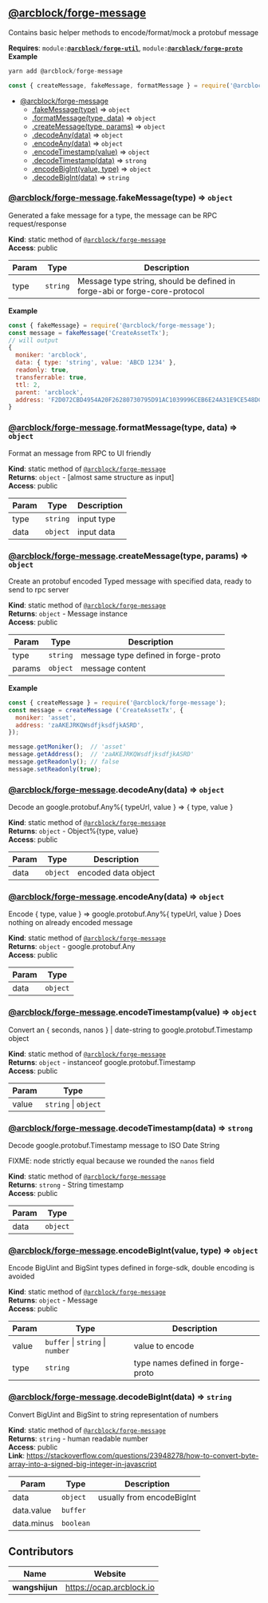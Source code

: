 <a name="module_@arcblock/forge-message"></a>


## [**@arcblock/forge-message**](https://github.com/arcblock/forge-message)

Contains basic helper methods to encode/format/mock a protobuf message

**Requires**: <code>module:[**@arcblock/forge-util**](https://github.com/arcblock/forge-util)</code>, <code>module:[**@arcblock/forge-proto**](https://github.com/arcblock/forge-proto)</code>  
**Example**  

```js
yarn add @arcblock/forge-message

const { createMessage, fakeMessage, formatMessage } = require('@arcblock/forge-message');
```

* [@arcblock/forge-message](#module_@arcblock/forge-message)
  * [.fakeMessage(type)](#module_@arcblock/forge-message.fakeMessage) ⇒ <code>object</code>
  * [.formatMessage(type, data)](#module_@arcblock/forge-message.formatMessage) ⇒ <code>object</code>
  * [.createMessage(type, params)](#module_@arcblock/forge-message.createMessage) ⇒ <code>object</code>
  * [.decodeAny(data)](#module_@arcblock/forge-message.decodeAny) ⇒ <code>object</code>
  * [.encodeAny(data)](#module_@arcblock/forge-message.encodeAny) ⇒ <code>object</code>
  * [.encodeTimestamp(value)](#module_@arcblock/forge-message.encodeTimestamp) ⇒ <code>object</code>
  * [.decodeTimestamp(data)](#module_@arcblock/forge-message.decodeTimestamp) ⇒ <code>strong</code>
  * [.encodeBigInt(value, type)](#module_@arcblock/forge-message.encodeBigInt) ⇒ <code>object</code>
  * [.decodeBigInt(data)](#module_@arcblock/forge-message.decodeBigInt) ⇒ <code>string</code>

<a name="module_@arcblock/forge-message.fakeMessage"></a>

### [**@arcblock/forge-message**](https://github.com/arcblock/forge-message).fakeMessage(type) ⇒ <code>object</code>

Generated a fake message for a type, the message can be RPC request/response

**Kind**: static method of [<code>@arcblock/forge-message</code>](#module_@arcblock/forge-message)  
**Access**: public  

| Param | Type                | Description                                                                |
| ----- | ------------------- | -------------------------------------------------------------------------- |
| type  | <code>string</code> | Message type string, should be defined in forge-abi or forge-core-protocol |

**Example**  

```js
const { fakeMessage} = require('@arcblock/forge-message');
const message = fakeMessage('CreateAssetTx');
// will output
{
  moniker: 'arcblock',
  data: { type: 'string', value: 'ABCD 1234' },
  readonly: true,
  transferrable: true,
  ttl: 2,
  parent: 'arcblock',
  address: 'F2D072CBD4954A20F26280730795D91AC1039996CEB6E24A31E9CE548DCB5E55',
}
```

<a name="module_@arcblock/forge-message.formatMessage"></a>

### [**@arcblock/forge-message**](https://github.com/arcblock/forge-message).formatMessage(type, data) ⇒ <code>object</code>

Format an message from RPC to UI friendly

**Kind**: static method of [<code>@arcblock/forge-message</code>](#module_@arcblock/forge-message)  
**Returns**: <code>object</code> - [almost same structure as input]  
**Access**: public  

| Param | Type                | Description |
| ----- | ------------------- | ----------- |
| type  | <code>string</code> | input type  |
| data  | <code>object</code> | input data  |

<a name="module_@arcblock/forge-message.createMessage"></a>

### [**@arcblock/forge-message**](https://github.com/arcblock/forge-message).createMessage(type, params) ⇒ <code>object</code>

Create an protobuf encoded Typed message with specified data, ready to send to rpc server

**Kind**: static method of [<code>@arcblock/forge-message</code>](#module_@arcblock/forge-message)  
**Returns**: <code>object</code> - Message instance  
**Access**: public  

| Param  | Type                | Description                         |
| ------ | ------------------- | ----------------------------------- |
| type   | <code>string</code> | message type defined in forge-proto |
| params | <code>object</code> | message content                     |

**Example**  

```js
const { createMessage } = require('@arcblock/forge-message');
const message = createMessage ('CreateAssetTx', {
  moniker: 'asset',
  address: 'zaAKEJRKQWsdfjksdfjkASRD',
});

message.getMoniker();  // 'asset'
message.getAddress();  // 'zaAKEJRKQWsdfjksdfjkASRD'
message.getReadonly(); // false
message.setReadonly(true);
```

<a name="module_@arcblock/forge-message.decodeAny"></a>

### [**@arcblock/forge-message**](https://github.com/arcblock/forge-message).decodeAny(data) ⇒ <code>object</code>

Decode an google.protobuf.Any%{ typeUrl, value } => { type, value }

**Kind**: static method of [<code>@arcblock/forge-message</code>](#module_@arcblock/forge-message)  
**Returns**: <code>object</code> - Object%{type, value}  
**Access**: public  

| Param | Type                | Description         |
| ----- | ------------------- | ------------------- |
| data  | <code>object</code> | encoded data object |

<a name="module_@arcblock/forge-message.encodeAny"></a>

### [**@arcblock/forge-message**](https://github.com/arcblock/forge-message).encodeAny(data) ⇒ <code>object</code>

Encode { type, value } => google.protobuf.Any%{ typeUrl, value }
Does nothing on already encoded message

**Kind**: static method of [<code>@arcblock/forge-message</code>](#module_@arcblock/forge-message)  
**Returns**: <code>object</code> - google.protobuf.Any  
**Access**: public  

| Param | Type                |
| ----- | ------------------- |
| data  | <code>object</code> |

<a name="module_@arcblock/forge-message.encodeTimestamp"></a>

### [**@arcblock/forge-message**](https://github.com/arcblock/forge-message).encodeTimestamp(value) ⇒ <code>object</code>

Convert an { seconds, nanos } | date-string to google.protobuf.Timestamp object

**Kind**: static method of [<code>@arcblock/forge-message</code>](#module_@arcblock/forge-message)  
**Returns**: <code>object</code> - instanceof google.protobuf.Timestamp  
**Access**: public  

| Param | Type                                       |
| ----- | ------------------------------------------ |
| value | <code>string</code> \| <code>object</code> |

<a name="module_@arcblock/forge-message.decodeTimestamp"></a>

### [**@arcblock/forge-message**](https://github.com/arcblock/forge-message).decodeTimestamp(data) ⇒ <code>strong</code>

Decode google.protobuf.Timestamp message to ISO Date String

FIXME: node strictly equal because we rounded the `nanos` field

**Kind**: static method of [<code>@arcblock/forge-message</code>](#module_@arcblock/forge-message)  
**Returns**: <code>strong</code> - String timestamp  
**Access**: public  

| Param | Type                |
| ----- | ------------------- |
| data  | <code>object</code> |

<a name="module_@arcblock/forge-message.encodeBigInt"></a>

### [**@arcblock/forge-message**](https://github.com/arcblock/forge-message).encodeBigInt(value, type) ⇒ <code>object</code>

Encode BigUint and BigSint types defined in forge-sdk, double encoding is avoided

**Kind**: static method of [<code>@arcblock/forge-message</code>](#module_@arcblock/forge-message)  
**Returns**: <code>object</code> - Message  
**Access**: public  

| Param | Type                                                              | Description                       |
| ----- | ----------------------------------------------------------------- | --------------------------------- |
| value | <code>buffer</code> \| <code>string</code> \| <code>number</code> | value to encode                   |
| type  | <code>string</code>                                               | type names defined in forge-proto |

<a name="module_@arcblock/forge-message.decodeBigInt"></a>

### [**@arcblock/forge-message**](https://github.com/arcblock/forge-message).decodeBigInt(data) ⇒ <code>string</code>

Convert BigUint and BigSint to string representation of numbers

**Kind**: static method of [<code>@arcblock/forge-message</code>](#module_@arcblock/forge-message)  
**Returns**: <code>string</code> - human readable number  
**Access**: public  
**Link**: <https://stackoverflow.com/questions/23948278/how-to-convert-byte-array-into-a-signed-big-integer-in-javascript>  

| Param      | Type                 | Description               |
| ---------- | -------------------- | ------------------------- |
| data       | <code>object</code>  | usually from encodeBigInt |
| data.value | <code>buffer</code>  |                           |
| data.minus | <code>boolean</code> |                           |


## Contributors

| Name           | Website                    |
| -------------- | -------------------------- |
| **wangshijun** | <https://ocap.arcblock.io> |
